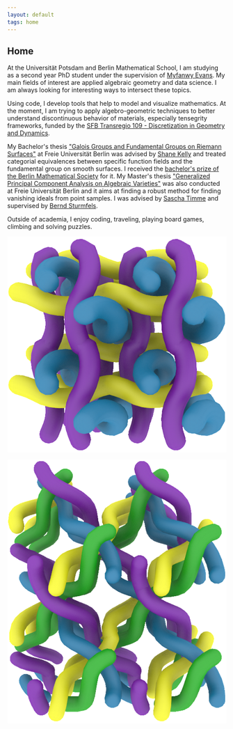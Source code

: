 ```yaml
---
layout: default
tags: home
---
```


<h2>Home</h2>

At the Universität Potsdam and Berlin Mathematical School, I am studying as a second year PhD student under the supervision of <a href="https://www.math.uni-potsdam.de/professuren/applied-geometry-and-topology/team/prof-dr-myfanwy-evans/">Myfanwy Evans</a>. My main fields of interest are applied algebraic geometry and data science.  I am always looking for interesting ways to intersect these topics.  

Using code, I develop tools that help to model and visualize mathematics. At the moment, I am trying to apply algebro-geometric techniques to better understand discontinuous behavior of materials, especially tensegrity frameworks, funded by the <a href="https://www.discretization.de/">SFB Transregio 109 - Discretization in Geometry and Dynamics</a>.

My Bachelor's thesis <a href="https://matthiashimmelmann.github.io/documents/bachelorarbeit.pdf">"Galois Groups and Fundamental Groups on Riemann Surfaces"</a> at Freie Universität Berlin was advised by <a href="http://www.math.titech.ac.jp/~shanekelly/">Shane Kelly</a> and treated categorial equivalences between specific function fields and the fundamental group on smooth surfaces. I received the <a href="https://www.math.berlin/preise/bachelorpreise-bmg.html#BMGTag2018">bachelor's prize of the Berlin Mathematical Society</a> for it. My Master's thesis <a href="https://matthiashimmelmann.github.io/documents/Masterarbeit_Himmelmann_GPCA.pdf">"Generalized Principal Component Analysis on Algebraic Varieties"</a> was also conducted at Freie Universität Berlin and it aims at finding a robust method for finding vanishing ideals from point samples. I was advised by <a href="https://sascha.timme.xyz/">Sascha Timme</a> and supervised by <a href="https://math.berkeley.edu/~bernd/">Bernd Sturmfels</a>.

Outside of academia, I enjoy coding, traveling, playing board games, climbing and solving puzzles.

![BMN cylinder packing](/images/BMNstretchedelongate.png "BMN cylinder packing")

![SGN cylinder packing](/images/SGNstretched.png "SGN cylinder packing")
